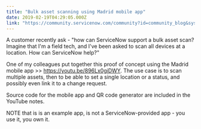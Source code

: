```yaml
---
title: "Bulk asset scanning using Madrid mobile app"
date: 2019-02-19T04:29:05.000Z
link: "https://community.servicenow.com/community?id=community_blog&sys_id=d796bf04dbb7eb001cd8a345ca9619d8"
---
```

<p>A customer recently ask - &#34;how can ServiceNow support a bulk asset scan? Imagine that I&#39;m a field tech, and I&#39;ve been asked to scan all devices at a location. How can ServiceNow help?&#34;</p>
<p>One of my colleagues put together this proof of concept using the Madrid mobile app &gt;&gt; <a href="https://youtu.be/896Lx0giDWY" rel="nofollow">https://youtu.be/896Lx0giDWY</a>. The use case is to scan multiple assets, then to be able to set a single location or a status, and possibly even link it to a change request.</p>
<p>Source code for the mobile app and QR code generator are included in the YouTube notes.</p>
<p>NOTE that is is an example app, is not a ServiceNow-provided app - you use it, you own it.</p>